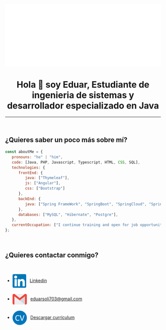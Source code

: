 <img src="https://github.com/eduarsolaez/eduarsolaez/blob/main/hellow.svg"/>


<h1 align="center">Hola 👋 soy Eduar, Estudiante de ingenieria de sistemas y desarrollador especializado en Java</h1>

___

<br>

## ¿Quieres saber un poco más sobre mí?

~~~ javascript
const aboutMe = {
   pronouns: "he" | "him",
   code: [Java, PHP, Javascript, Typescript, HTML, CSS, SQL],
   technologies: {
      frontEnd: {
         java: ["Thymeleaf"],
         js: ["Angular"],
         css: ["Bootstrap"]
      },
      backEnd: {
         java: ["Spring FrameWork", "SpringBoot", "SpringCloud", "SpringSecurity", "Microservicios"],
      },
      databases: ["MySQL", "Hibernate", "Postgre"],
   },
   currentOccupation: ["I continue training and open for job opportunities"]
};
~~~

</br>

## ¿Quieres contactar conmigo?

<br>

* <img align="center" alt="Linkedin" width="44px" src="https://github.com/eduarsolaez/eduarsolaez/blob/main/linkedin.svg" />&nbsp;&nbsp;
<a href="www.linkedin.com/in/eduar-solaez">Linkedin</a>

* <img align="center" alt="Gmail" width="46px" src="https://github.com/eduarsolaez/eduarsolaez/blob/main/mail.svg" />&nbsp;&nbsp;
<a href="eduarsoli703@gmail.com">eduarsoli703@gmail.com</a> 

* <img align="center" alt="Curriculum Vitae" width="46px" src="https://github.com/eduarsolaez/eduarsolaez/blob/main/icon_cv.png" />&nbsp;&nbsp;
<a download="CV_EDUAR.pdf" href="https://github.com/eduarsolaez/eduarsolaez/blob/main/CV_EDUAR.pdf">Descargar currículum</a>

<br>


<!--
&nbsp;&nbsp;

<a download="JuanJoseGarcia.pdf" href="https://github.com/jitos86/jitos86/blob/master/JuanJoseGarcia.pdf">
   <img align="left" alt="Curriculum Vitae" width="46px" src="https://github.com/jitos86/jitos86/blob/master/icon_cv.png" />&nbsp;&nbsp;Descargar currículum
</a>

[![Linkedin](https://img.shields.io/badge/-LinkedIn-222222?style=flat-square&logo=Linkedin&logoColor=white&link=https://www.linkedin.com/in/juan-jos%C3%A9-garc%C3%ADa-navarrete-71268b1b0/)](https://www.linkedin.com/in/juan-jos%C3%A9-garc%C3%ADa-navarrete-71268b1b0/)
[![Gmail Badge](https://img.shields.io/badge/Gmail-d14836?style=flat&logo=Gmail&logoColor=white&link=mailto:jitos86@gmail.com)](mailto:jitos86@gmail.com)
-->
<!--
**jitos86/jitos86** is a ✨ _special_ ✨ repository because its `README.md` (this file) appears on your GitHub profile.

Here are some ideas to get you started:

- 🔭 I’m currently working on ...
- 🌱 I’m currently learning ...
- 👯 I’m looking to collaborate on ...
- 🤔 I’m looking for help with ...
- 💬 Ask me about ...
- 📫 How to reach me: ...
- 😄 Pronouns: ...
- ⚡ Fun fact: ...
-->
